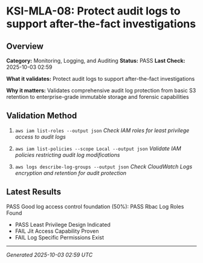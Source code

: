 # KSI-MLA-08: Protect audit logs to support after-the-fact investigations

## Overview

**Category:** Monitoring, Logging, and Auditing
**Status:** PASS
**Last Check:** 2025-10-03 02:59

**What it validates:** Protect audit logs to support after-the-fact investigations

**Why it matters:** Validates comprehensive audit log protection from basic S3 retention to enterprise-grade immutable storage and forensic capabilities

## Validation Method

1. `aws iam list-roles --output json`
   *Check IAM roles for least privilege access to audit logs*

2. `aws iam list-policies --scope Local --output json`
   *Validate IAM policies restricting audit log modifications*

3. `aws logs describe-log-groups --output json`
   *Check CloudWatch Logs encryption and retention for audit protection*

## Latest Results

PASS Good log access control foundation (50%): PASS Rbac Log Roles Found
- PASS Least Privilege Design Indicated
- FAIL Jit Access Capability Proven
- FAIL Log Specific Permissions Exist

---
*Generated 2025-10-03 02:59 UTC*